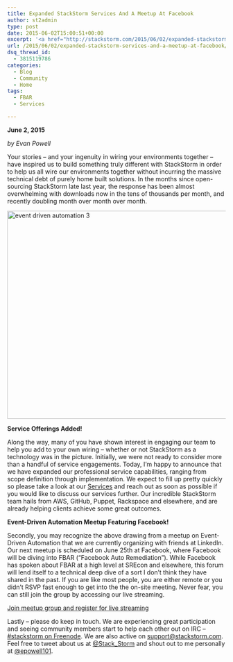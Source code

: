 ```yaml
---
title: Expanded StackStorm Services And A Meetup At Facebook
author: st2admin
type: post
date: 2015-06-02T15:00:51+00:00
excerpt: '<a href="http://stackstorm.com/2015/06/02/expanded-stackstorm-services-and-a-meetup-at-facebook/">READ MORE</a>'
url: /2015/06/02/expanded-stackstorm-services-and-a-meetup-at-facebook/
dsq_thread_id:
  - 3815119786
categories:
  - Blog
  - Community
  - Home
tags:
  - FBAR
  - Services

---
```

**June 2, 2015**

_by Evan Powell_

Your stories &#8211; and your ingenuity in wiring your environments together &#8211; have inspired us to build something truly different with StackStorm in order to help us all wire our environments together without incurring the massive technical debt of purely home built solutions. In the months since open-sourcing StackStorm late last year, the response has been almost overwhelming with downloads now in the tens of thousands per month, and recently doubling month over month over month.

<img loading="lazy" class="aligncenter wp-image-3467 size-full" src="http://stackstorm.com/wp/wp-content/uploads/2015/06/event-driven-automation-3.png" alt="event driven automation 3" width="904" height="479" srcset="https://stackstorm.com/wp/wp-content/uploads/2015/06/event-driven-automation-3.png 904w, https://stackstorm.com/wp/wp-content/uploads/2015/06/event-driven-automation-3-300x159.png 300w" sizes="(max-width: 904px) 100vw, 904px" /> 

<!--more-->

**Service Offerings Added!**

Along the way, many of you have shown interest in engaging our team to help you add to your own wiring &#8211; whether or not StackStorm as a technology was in the picture. Initially, we were not ready to consider more than a handful of service engagements. Today, I&#8217;m happy to announce that we have expanded our professional service capabilities, ranging from scope definition through implementation. We expect to fill up pretty quickly so please take a look at our <a href="http://stackstorm.com/services/" target="_blank">Services</a> and reach out as soon as possible if you would like to discuss our services further. Our incredible StackStorm team hails from AWS, GitHub, Puppet, Rackspace and elsewhere, and are already helping clients achieve some great outcomes.

**Event-Driven Automation Meetup Featuring Facebook!**

Secondly, you may recognize the above drawing from a meetup on Event-Driven Automation that we are currently organizing with friends at LinkedIn. Our next meetup is scheduled on June 25th at Facebook, where Facebook will be diving into FBAR (&#8220;Facebook Auto Remediation&#8221;). While Facebook has spoken about FBAR at a high level at SREcon and elsewhere, this forum will lend itself to a technical deep dive of a sort I don&#8217;t think they have shared in the past. If you are like most people, you are either remote or you didn&#8217;t RSVP fast enough to get into the the on-site meeting. Never fear, you can still join the group by accessing our live streaming.

<a href="http://www.meetup.com/Auto-Remediation-and-Event-Driven-Automation/events/222695645/" target="_blank">Join meetup group and register for live streaming</a>

Lastly &#8211; please do keep in touch. We are experiencing great participation and seeing community members start to help each other out on IRC &#8211; <a href="http://webchat.freenode.net/?channels=stackstorm" target="_blank">#stackstorm on Freenode</a>. We are also active on <a href="mailto:support@stackstorm.com" target="_top">support@stackstorm.com</a>. Feel free to tweet about us at <a href="https://twitter.com/Stack_Storm" target="_blank">@Stack_Storm</a> and shout out to me personally at <a href="https://twitter.com/epowell101" target="_blank">@epowell101</a>.  
&nbsp;